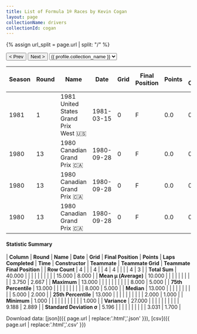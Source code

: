```yaml
---
title: List of Formula 1® Races by Kevin Cogan
layout: page
collectionName: drivers
collectionId: cogan
---
```


{% assign url_split = page.url | split: "/" %}
<div id="collection-navigation">
<button onclick="selector.options[selector.selectedIndex-1].value && (window.location = selector.options[selector.selectedIndex-1].value);">&lt; Prev</button>
<button onclick="selector.options[selector.selectedIndex+1].value && (window.location = selector.options[selector.selectedIndex+1].value);">Next &gt;</button>
<select id="selector" onchange="this.options[this.selectedIndex].value && (window.location = this.options[this.selectedIndex].value);">
  {% for collectionId in site.data[page.collectionName].refs %}
    {% if collectionId == page.collectionId %}
      {% assign selected = "selected" %}
    {% else %}
      {% assign selected = "" %}
    {% endif %}
    {% assign profile = site.data[page.collectionName][collectionId].profile %}
    <option value="/f1/{{ page.collectionName }}/{{ collectionId }}/{{ url_split[4] }}" {{ selected }}>{{ profile.collection_name }}</option>
  {% endfor %}
</select>
</div>

| Season | Round | Name | Date | Grid | Final Position | Points | Laps Completed | Time | Constructor | Teammate | Teammate Grid | Teammate Final Position |
|--|--|--|--|--|--|--|--|--|--|--|--|--|
| 1981 | 1 | 1981 United States Grand Prix West 🇺🇸 | 1981-03-15 | 0 | F | 0.0 | 0 |   | Tyrrell 🇬🇧 | [Eddie Cheever 🇺🇸](/f1/drivers/cheever) | 8 | 5 |
| 1980 | 13 | 1980 Canadian Grand Prix 🇨🇦 | 1980-09-28 | 0 | F | 0.0 | 0 |   | Williams 🇬🇧 | [Alan Jones 🇦🇺](/f1/drivers/jones) | 2 | 1 |
| 1980 | 13 | 1980 Canadian Grand Prix 🇨🇦 | 1980-09-28 | 0 | F | 0.0 | 0 |   | Williams 🇬🇧 | [Carlos Reutemann 🇦🇷](/f1/drivers/reutemann) | 5 | 2 |
| 1980 | 13 | 1980 Canadian Grand Prix 🇨🇦 | 1980-09-28 | 0 | F | 0.0 | 0 |   | Williams 🇬🇧 | [Rupert Keegan 🇬🇧](/f1/drivers/keegan) | 0 | F |

#### Statistic Summary

| **Column** | **Round** | **Name** | **Date** | **Grid** | **Final Position** | **Points** | **Laps Completed** | **Time** | **Constructor** | **Teammate** | **Teammate Grid** | **Teammate Final Position** |
| **Row Count** | 4 |  |  | 4 |  | 4 | 4 |  |  |  | 4 | 3 |
| **Total Sum** | 40.000 |  |  |  |  |  |  |  |  |  | 15.000 | 8.000 |
| **Mean μ (Average)** | 10.000 |  |  |  |  |  |  |  |  |  | 3.750 | 2.667 |
| **Maximum** | 13.000 |  |  |  |  |  |  |  |  |  | 8.000 | 5.000 |
| **75th Percentile** | 13.000 |  |  |  |  |  |  |  |  |  | 8.000 | 5.000 |
| **Median** | 13.000 |  |  |  |  |  |  |  |  |  | 5.000 | 2.000 |
| **25th Percentile** | 13.000 |  |  |  |  |  |  |  |  |  | 2.000 | 1.000 |
| **Minimum** | 1.000 |  |  |  |  |  |  |  |  |  |  | 1.000 |
| **Variance** | 27.000 |  |  |  |  |  |  |  |  |  | 9.188 | 2.889 |
| **Standard Deviation σ** | 5.196 |  |  |  |  |  |  |  |  |  | 3.031 | 1.700 |

Download data: [json]({{ page.url | replace:'.html','.json' }}), [csv]({{ page.url | replace:'.html','.csv' }})
